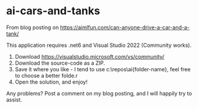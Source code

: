 # ai-cars-and-tanks
From blog posting on https://aimlfun.com/can-anyone-drive-a-car-and-a-tank/

This application requires .net6 and Visual Studio 2022 (Community works).

1. Download https://visualstudio.microsoft.com/vs/community/
2. Download the source-code as a ZIP. 
3. Save it where you like - I tend to use c:\repos\ai\{folder-name}, feel free to choose a better folde.r
4. Open the solution, and enjoy!

Any problems? Post a comment on my blog posting, and I will happily try to assist.
